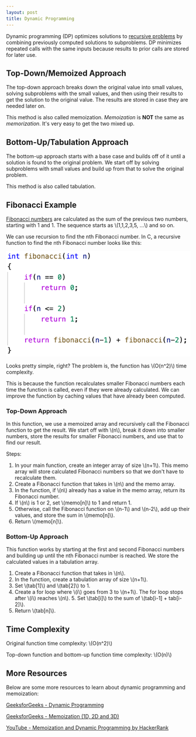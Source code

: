 ```yaml
---
layout: post
title: Dynamic Programming
---
```


Dynamic programming (DP) optimizes solutions to [recursive problems](https://ryanbhuynh.github.io/Recursion/) by combining previously computed solutions to subproblems.
DP minimizes repeated calls with the same inputs because results to prior calls are stored for later use.

## Top-Down/Memoized Approach
The top-down approach breaks down the original value into small values, solving subproblems with the small values, and then using their results to get the solution to the original value. The results are stored in case they are needed later on.

This method is also called memoization. *Memoization* is **NOT** the same as *memorization*. It's very easy to get the two mixed up.

## Bottom-Up/Tabulation Approach
The bottom-up approach starts with a base case and builds off of it until a solution is found to the original problem.
We start off by solving subproblems with small values and build up from that to solve the original problem.

This method is also called tabulation.

## Fibonacci Example
[Fibonacci numbers](https://en.wikipedia.org/wiki/Fibonacci_number) are calculated as the sum of the previous two numbers, starting with 1 and 1.
The sequence starts as \\(1,1,2,3,5, ...\\) and so on.

We can use recursion to find the nth Fibonacci number. 
In C, a recursive function to find the nth Fibonacci number looks like this:

<img src="/images/DP/FibonacciNaive.png" alt="A recursive formula finding the nth Fibonacci number" width="600"/>

Looks pretty simple, right? 
The problem is, the function has \\(O(n^2)\\) time complexity. 

This is because the function recalculates smaller Fibonacci numbers each time the function is called, even if they were already calculated. We can improve the function by caching values that have already been computed.

### Top-Down Approach
In this function, we use a memoized array and recursively call the Fibonacci function to get the result. 
We start off with \\(n\\), break it down into smaller numbers, store the results for smaller Fibonacci numbers, and use that to find our result.

Steps:
1. In your main function, create an integer array of size \\(n+1\\). This memo array will store calculated Fibonacci numbers so that we don't have to recalculate them. 
2. Create a Fibonacci function that takes in \\(n\\) and the memo array.
3. In the function, if \\(n\\) already has a value in the memo array, return its Fibonacci number.
4. If \\(n\\) is 1 or 2, set \\(memo[n]\\) to 1 and return 1.
5. Otherwise, call the Fibonacci function on \\(n-1\\) and \\(n-2\\), add up their values, and store the sum in \\(memo[n]\\).
6. Return \\(memo[n]\\).

### Bottom-Up Approach
This function works by starting at the first and second Fibonacci numbers and building up until the nth Fibonacci number is reached.
We store the calculated values in a tabulation array.

1. Create a Fibonacci function that takes in \\(n\\).
2. In the function, create a tabulation array of size \\(n+1\\).
3. Set \\(tab[1]\\) and \\(tab[2]\\) to 1.
4. Create a for loop where \\(i\\) goes from 3 to \\(n+1\\). The for loop stops after \\(i\\) reaches \\(n\\).
    5. Set \\(tab[i]\\) to the sum of \\(tab[i-1] + tab[i-2]\\).
6. Return \\(tab[n]\\).

## Time Complexity
Original function time complexity: \\(O(n^2)\\)

Top-down function and bottom-up function time complexity: \\(O(n)\\)

## More Resources
Below are some more resources to learn about dynamic programming and memoization:

[GeeksforGeeks - Dynamic Programming](https://www.geeksforgeeks.org/dynamic-programming/)

[GeeksforGeeks - Memoization (1D, 2D and 3D)](https://www.geeksforgeeks.org/memoization-1d-2d-and-3d/)

[YouTube - Memoization and Dynamic Programming by HackerRank](https://www.youtube.com/watch?v=P8Xa2BitN3I)